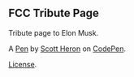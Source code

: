 FCC Tribute Page
----------------
Tribute page to Elon Musk.

A [Pen](https://codepen.io/scottheron/pen/XdoxVE) by [Scott Heron](http://codepen.io/scottheron) on [CodePen](http://codepen.io/).

[License](https://codepen.io/scottheron/pen/XdoxVE/license).